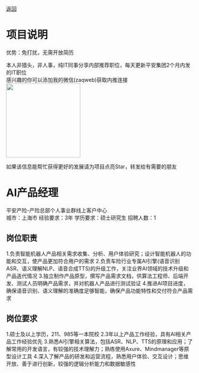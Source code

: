 [返回](../)

# 项目说明

优势：免打扰，无需开放简历

本人非猎头，非人事，纯IT同事分享内部推荐职位，每天更新平安集团2个月内发的IT职位  
感兴趣的你可以添加我的微信(zaqweb)获取内推连接  
<img src="https://github.com/zaqweb/PA-IT-JOBS/blob/master/WechatICode.jpeg"  height="200" width="200">

如果该信息能帮忙获得更好的发展请为项目点亮Star，转发给有需要的朋友

# AI产品经理
平安产险-产险总部个人事业群线上客户中心  
城市：上海市 经验要求：3年 学历要求：硕士研究生  招聘人数：1

## 岗位职责
1.负责智能机器人产品相关需求收集、分析、用户体验研究；设计智能机器人的功能和交互，使产品更加符合用户的需求
2.负责车险行业专属AI引擎(语音识别ASR、语义理解NLP、语音合成TTS)的升级工作，关注业界AI领域的技术升级和产品迭代情况
3.独立制作产品原型，撰写产品需求文档，供算法工程师、后端开发、测试人员明确产品需求，并对机器人产品进行测试验证
4.推进AI项目进度，确保语音识别、语义理解的准确度足够智能，确保产品功能特性和交付符合产品需求

## 岗位要求
1.硕士及以上学历，211、985等一本院校
2.3年以上产品工作经验，具有AI相关产品工作经验优先
3.熟悉AI引擎相关算法，包括ASR、NLP、TTS的原理和应用；了解常用的开发语言，有较强的技术理解力；熟练使用Axure、Mindmanager等原型设计工具
4.深入了解产品的研发和运营流程，熟悉用户体验、交互设计；思维开放、善于进行创新，较强的逻辑分析能力和数据敏感性




